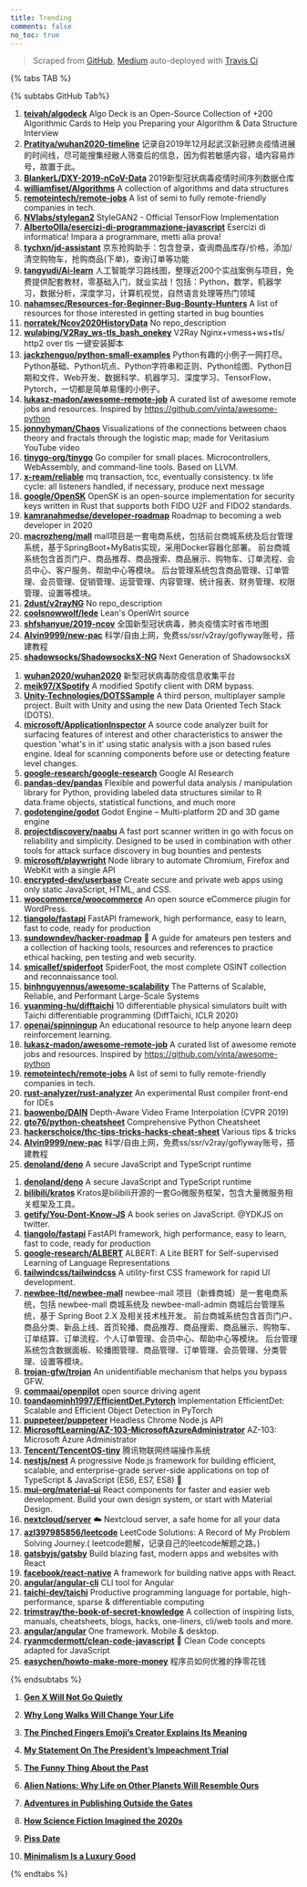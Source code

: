 ```yaml
---
title: Trending
comments: false
no_toc: true
---
```


> Scraped from [GitHub](https://github.com/trending), [Medium](https://medium.com/topic/popular)
auto-deployed with [Travis Ci](https://travis-ci.org/)

{% tabs TAB %}
<!-- tab GitHub -->
{% subtabs GitHub Tab%}
<!-- tab Daily -->
1. [**teivah/algodeck**](https://github.com/teivah/algodeck)
Algo Deck is an Open-Source Collection of +200 Algorithmic Cards to Help you Preparing your Algorithm & Data Structure Interview
2. [**Pratitya/wuhan2020-timeline**](https://github.com/Pratitya/wuhan2020-timeline)
记录自2019年12月起武汉新冠肺炎疫情进展的时间线，尽可能搜集经敝人筛查后的信息，因为假若敏感内容，墙内容易炸号，故置于此。
3. [**BlankerL/DXY-2019-nCoV-Data**](https://github.com/BlankerL/DXY-2019-nCoV-Data)
2019新型冠状病毒疫情时间序列数据仓库
4. [**williamfiset/Algorithms**](https://github.com/williamfiset/Algorithms)
A collection of algorithms and data structures
5. [**remoteintech/remote-jobs**](https://github.com/remoteintech/remote-jobs)
A list of semi to fully remote-friendly companies in tech.
6. [**NVlabs/stylegan2**](https://github.com/NVlabs/stylegan2)
StyleGAN2 - Official TensorFlow Implementation
7. [**AlbertoOlla/esercizi-di-programmazione-javascript**](https://github.com/AlbertoOlla/esercizi-di-programmazione-javascript)
Esercizi di informatica! Impara a programmare, metti alla prova!
8. [**tychxn/jd-assistant**](https://github.com/tychxn/jd-assistant)
京东抢购助手：包含登录，查询商品库存/价格，添加/清空购物车，抢购商品(下单)，查询订单等功能
9. [**tangyudi/Ai-learn**](https://github.com/tangyudi/Ai-learn)
人工智能学习路线图，整理近200个实战案例与项目，免费提供配套教材，零基础入门，就业实战！包括：Python，数学，机器学习，数据分析，深度学习，计算机视觉，自然语言处理等热门领域
10. [**nahamsec/Resources-for-Beginner-Bug-Bounty-Hunters**](https://github.com/nahamsec/Resources-for-Beginner-Bug-Bounty-Hunters)
A list of resources for those interested in getting started in bug bounties
11. [**norratek/Ncov2020HistoryData**](https://github.com/norratek/Ncov2020HistoryData)
No repo_description
12. [**wulabing/V2Ray_ws-tls_bash_onekey**](https://github.com/wulabing/V2Ray_ws-tls_bash_onekey)
V2Ray Nginx+vmess+ws+tls/ http2 over tls 一键安装脚本
13. [**jackzhenguo/python-small-examples**](https://github.com/jackzhenguo/python-small-examples)
Python有趣的小例子一网打尽。Python基础、Python坑点、Python字符串和正则、Python绘图、Python日期和文件、Web开发、数据科学、机器学习、深度学习、TensorFlow、Pytorch，一切都是简单易懂的小例子。
14. [**lukasz-madon/awesome-remote-job**](https://github.com/lukasz-madon/awesome-remote-job)
A curated list of awesome remote jobs and resources. Inspired by https://github.com/vinta/awesome-python
15. [**jonnyhyman/Chaos**](https://github.com/jonnyhyman/Chaos)
Visualizations of the connections between chaos theory and fractals through the logistic map; made for Veritasium YouTube video
16. [**tinygo-org/tinygo**](https://github.com/tinygo-org/tinygo)
Go compiler for small places. Microcontrollers, WebAssembly, and command-line tools. Based on LLVM.
17. [**x-ream/reliable**](https://github.com/x-ream/reliable)
mq transaction, tcc, eventually consistency. tx life cycle: all listeners handled, if necessary, produce next message
18. [**google/OpenSK**](https://github.com/google/OpenSK)
OpenSK is an open-source implementation for security keys written in Rust that supports both FIDO U2F and FIDO2 standards.
19. [**kamranahmedse/developer-roadmap**](https://github.com/kamranahmedse/developer-roadmap)
Roadmap to becoming a web developer in 2020
20. [**macrozheng/mall**](https://github.com/macrozheng/mall)
mall项目是一套电商系统，包括前台商城系统及后台管理系统，基于SpringBoot+MyBatis实现，采用Docker容器化部署。 前台商城系统包含首页门户、商品推荐、商品搜索、商品展示、购物车、订单流程、会员中心、客户服务、帮助中心等模块。 后台管理系统包含商品管理、订单管理、会员管理、促销管理、运营管理、内容管理、统计报表、财务管理、权限管理、设置等模块。
21. [**2dust/v2rayNG**](https://github.com/2dust/v2rayNG)
No repo_description
22. [**coolsnowwolf/lede**](https://github.com/coolsnowwolf/lede)
Lean's OpenWrt source
23. [**shfshanyue/2019-ncov**](https://github.com/shfshanyue/2019-ncov)
全国新型冠状病毒，肺炎疫情实时省市地图
24. [**Alvin9999/new-pac**](https://github.com/Alvin9999/new-pac)
科学/自由上网，免费ss/ssr/v2ray/goflyway账号，搭建教程
25. [**shadowsocks/ShadowsocksX-NG**](https://github.com/shadowsocks/ShadowsocksX-NG)
Next Generation of ShadowsocksX
<!-- endtab -->
<!-- tab Weekly -->
1. [**wuhan2020/wuhan2020**](https://github.com/wuhan2020/wuhan2020)
新型冠状病毒防疫信息收集平台
2. [**meik97/XSpotify**](https://github.com/meik97/XSpotify)
A modified Spotify client with DRM bypass.
3. [**Unity-Technologies/DOTSSample**](https://github.com/Unity-Technologies/DOTSSample)
A third person, multiplayer sample project. Built with Unity and using the new Data Oriented Tech Stack (DOTS).
4. [**microsoft/ApplicationInspector**](https://github.com/microsoft/ApplicationInspector)
A source code analyzer built for surfacing features of interest and other characteristics to answer the question 'what's in it' using static analysis with a json based rules engine. Ideal for scanning components before use or detecting feature level changes.
5. [**google-research/google-research**](https://github.com/google-research/google-research)
Google AI Research
6. [**pandas-dev/pandas**](https://github.com/pandas-dev/pandas)
Flexible and powerful data analysis / manipulation library for Python, providing labeled data structures similar to R data.frame objects, statistical functions, and much more
7. [**godotengine/godot**](https://github.com/godotengine/godot)
Godot Engine – Multi-platform 2D and 3D game engine
8. [**projectdiscovery/naabu**](https://github.com/projectdiscovery/naabu)
A fast port scanner written in go with focus on reliability and simplicity. Designed to be used in combination with other tools for attack surface discovery in bug bounties and pentests
9. [**microsoft/playwright**](https://github.com/microsoft/playwright)
Node library to automate Chromium, Firefox and WebKit with a single API
10. [**encrypted-dev/userbase**](https://github.com/encrypted-dev/userbase)
Create secure and private web apps using only static JavaScript, HTML, and CSS.
11. [**woocommerce/woocommerce**](https://github.com/woocommerce/woocommerce)
An open source eCommerce plugin for WordPress.
12. [**tiangolo/fastapi**](https://github.com/tiangolo/fastapi)
FastAPI framework, high performance, easy to learn, fast to code, ready for production
13. [**sundowndev/hacker-roadmap**](https://github.com/sundowndev/hacker-roadmap)
📌 A guide for amateurs pen testers and a collection of hacking tools, resources and references to practice ethical hacking, pen testing and web security.
14. [**smicallef/spiderfoot**](https://github.com/smicallef/spiderfoot)
SpiderFoot, the most complete OSINT collection and reconnaissance tool.
15. [**binhnguyennus/awesome-scalability**](https://github.com/binhnguyennus/awesome-scalability)
The Patterns of Scalable, Reliable, and Performant Large-Scale Systems
16. [**yuanming-hu/difftaichi**](https://github.com/yuanming-hu/difftaichi)
10 differentiable physical simulators built with Taichi differentiable programming (DiffTaichi, ICLR 2020)
17. [**openai/spinningup**](https://github.com/openai/spinningup)
An educational resource to help anyone learn deep reinforcement learning.
18. [**lukasz-madon/awesome-remote-job**](https://github.com/lukasz-madon/awesome-remote-job)
A curated list of awesome remote jobs and resources. Inspired by https://github.com/vinta/awesome-python
19. [**remoteintech/remote-jobs**](https://github.com/remoteintech/remote-jobs)
A list of semi to fully remote-friendly companies in tech.
20. [**rust-analyzer/rust-analyzer**](https://github.com/rust-analyzer/rust-analyzer)
An experimental Rust compiler front-end for IDEs
21. [**baowenbo/DAIN**](https://github.com/baowenbo/DAIN)
Depth-Aware Video Frame Interpolation (CVPR 2019)
22. [**gto76/python-cheatsheet**](https://github.com/gto76/python-cheatsheet)
Comprehensive Python Cheatsheet
23. [**hackerschoice/thc-tips-tricks-hacks-cheat-sheet**](https://github.com/hackerschoice/thc-tips-tricks-hacks-cheat-sheet)
Various tips & tricks
24. [**Alvin9999/new-pac**](https://github.com/Alvin9999/new-pac)
科学/自由上网，免费ss/ssr/v2ray/goflyway账号，搭建教程
25. [**denoland/deno**](https://github.com/denoland/deno)
A secure JavaScript and TypeScript runtime
<!-- endtab -->
<!-- tab Monthly -->
1. [**denoland/deno**](https://github.com/denoland/deno)
A secure JavaScript and TypeScript runtime
2. [**bilibili/kratos**](https://github.com/bilibili/kratos)
Kratos是bilibili开源的一套Go微服务框架，包含大量微服务相关框架及工具。
3. [**getify/You-Dont-Know-JS**](https://github.com/getify/You-Dont-Know-JS)
A book series on JavaScript. @YDKJS on twitter.
4. [**tiangolo/fastapi**](https://github.com/tiangolo/fastapi)
FastAPI framework, high performance, easy to learn, fast to code, ready for production
5. [**google-research/ALBERT**](https://github.com/google-research/ALBERT)
ALBERT: A Lite BERT for Self-supervised Learning of Language Representations
6. [**tailwindcss/tailwindcss**](https://github.com/tailwindcss/tailwindcss)
A utility-first CSS framework for rapid UI development.
7. [**newbee-ltd/newbee-mall**](https://github.com/newbee-ltd/newbee-mall)
newbee-mall 项目（新蜂商城）是一套电商系统，包括 newbee-mall 商城系统及 newbee-mall-admin 商城后台管理系统，基于 Spring Boot 2.X 及相关技术栈开发。 前台商城系统包含首页门户、商品分类、新品上线、首页轮播、商品推荐、商品搜索、商品展示、购物车、订单结算、订单流程、个人订单管理、会员中心、帮助中心等模块。 后台管理系统包含数据面板、轮播图管理、商品管理、订单管理、会员管理、分类管理、设置等模块。
8. [**trojan-gfw/trojan**](https://github.com/trojan-gfw/trojan)
An unidentifiable mechanism that helps you bypass GFW.
9. [**commaai/openpilot**](https://github.com/commaai/openpilot)
open source driving agent
10. [**toandaominh1997/EfficientDet.Pytorch**](https://github.com/toandaominh1997/EfficientDet.Pytorch)
Implementation EfficientDet: Scalable and Efficient Object Detection in PyTorch
11. [**puppeteer/puppeteer**](https://github.com/puppeteer/puppeteer)
Headless Chrome Node.js API
12. [**MicrosoftLearning/AZ-103-MicrosoftAzureAdministrator**](https://github.com/MicrosoftLearning/AZ-103-MicrosoftAzureAdministrator)
AZ-103: Microsoft Azure Administrator
13. [**Tencent/TencentOS-tiny**](https://github.com/Tencent/TencentOS-tiny)
腾讯物联网终端操作系统
14. [**nestjs/nest**](https://github.com/nestjs/nest)
A progressive Node.js framework for building efficient, scalable, and enterprise-grade server-side applications on top of TypeScript & JavaScript (ES6, ES7, ES8) 🚀
15. [**mui-org/material-ui**](https://github.com/mui-org/material-ui)
React components for faster and easier web development. Build your own design system, or start with Material Design.
16. [**nextcloud/server**](https://github.com/nextcloud/server)
☁️ Nextcloud server, a safe home for all your data
17. [**azl397985856/leetcode**](https://github.com/azl397985856/leetcode)
LeetCode Solutions: A Record of My Problem Solving Journey.( leetcode题解，记录自己的leetcode解题之路。)
18. [**gatsbyjs/gatsby**](https://github.com/gatsbyjs/gatsby)
Build blazing fast, modern apps and websites with React
19. [**facebook/react-native**](https://github.com/facebook/react-native)
A framework for building native apps with React.
20. [**angular/angular-cli**](https://github.com/angular/angular-cli)
CLI tool for Angular
21. [**taichi-dev/taichi**](https://github.com/taichi-dev/taichi)
Productive programming language for portable, high-performance, sparse & differentiable computing
22. [**trimstray/the-book-of-secret-knowledge**](https://github.com/trimstray/the-book-of-secret-knowledge)
A collection of inspiring lists, manuals, cheatsheets, blogs, hacks, one-liners, cli/web tools and more.
23. [**angular/angular**](https://github.com/angular/angular)
One framework. Mobile & desktop.
24. [**ryanmcdermott/clean-code-javascript**](https://github.com/ryanmcdermott/clean-code-javascript)
🛁 Clean Code concepts adapted for JavaScript
25. [**easychen/howto-make-more-money**](https://github.com/easychen/howto-make-more-money)
程序员如何优雅的挣零花钱
<!-- endtab -->
{% endsubtabs %}
<!-- endtab --><!-- tab Medium -->
1. [**Gen X Will Not Go Quietly**](https://gen.medium.com/gen-x-will-not-go-quietly-3b0429c63c70?source=topic_page---------------------------20)

2. [**Why Long Walks Will Change Your Life**](https://humanparts.medium.com/walking-is-medicine-why-long-walks-will-change-your-life-59297e955a49?source=topic_page---------0------------------1)

3. [**The Pinched Fingers Emoji’s Creator Explains Its Meaning**](https://onezero.medium.com/the-pinched-fingers-emojis-creator-explains-its-meaning-88631a6619b?source=topic_page---------1------------------1)

4. [**My Statement On The President’s Impeachment Trial**](https://medium.com/@SenatorMarcoRubio/my-statement-on-the-presidents-impeachment-trial-9669e82ccb43?source=topic_page---------2------------------1)

5. [**The Funny Thing About the Past**](https://humanparts.medium.com/the-funny-thing-about-the-past-f461377c417e?source=topic_page---------4------------------1)

6. [**Alien Nations: Why Life on Other Planets Will Resemble Ours**](https://onezero.medium.com/alien-nations-why-life-on-other-planets-will-resemble-ours-15fb4ede6fe7?source=topic_page---------5------------------1)

7. [**Adventures in Publishing Outside the Gates**](https://gay.medium.com/adventures-in-publishing-outside-the-gates-a06f089c372e?source=topic_page---------6------------------1)

8. [**How Science Fiction Imagined the 2020s**](https://onezero.medium.com/how-science-fiction-imagined-the-2020s-f8e98a5bc729?source=topic_page---------7------------------1)

9. [**Piss Date**](https://humanparts.medium.com/piss-date-c847d5627cbd?source=topic_page---------8------------------1)

10. [**Minimalism Is a Luxury Good**](https://forge.medium.com/minimalism-is-a-luxury-good-4488693708e5?source=topic_page---------9------------------1)

<!-- endtab -->
{% endtabs %}
